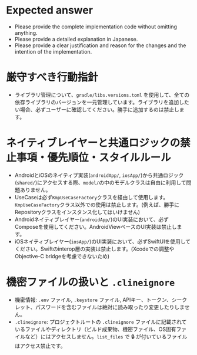 # Expected answer
- Please provide the complete implementation code without omitting anything.
- Please provide a detailed explanation in Japanese.
- Please provide a clear justification and reason for the changes and the intention of the implementation.

# 厳守すべき行動指針
- ライブラリ管理について、`gradle/libs.versions.toml` を使用して、全ての依存ライブラリのバージョンを一元管理しています。ライブラリを追加したい場合、必ずユーザーに確認してください。勝手に追加するのは禁止します。

# ネイティブレイヤーと共通ロジックの禁止事項・優先順位・スタイルルール
- AndroidとiOSのネイティブ実装(`androidApp/`, `iosApp/`)から共通ロジック(`shared/`)にアクセスする際、`model/`の中のモデルクラスは自由に利用して問題ありません。
- UseCaseは必ず`KmpUseCaseFactory`クラスを経由して使用します。`KmpUseCaseFactory`クラス以外での使用は禁止します。(例えば、勝手にRepositoryクラスをインスタンス化してはいけません)
- Androidネイティブレイヤー(`androidApp/`)のUI実装において、必ずComposeを使用してください。AndroidViewベースのUI実装は禁止します。
- iOSネイティブレイヤー(`iosApp/`)のUI実装において、必ずSwiftUIを使用してください。Swiftのinterop層の実装は禁止します。(Xcodeでの調整やObjective-C bridgeを考慮できないため)

# 機密ファイルの扱いと `.clineignore`
- 機密情報: `.env` ファイル, `.keystore` ファイル, APIキー、トークン、シークレット、パスワードを含むファイルは絶対に読み取ったり変更したりしません。
- `.clineignore`: プロジェクトルートの `.clineignore` ファイルに記載されているファイルやディレクトリ（ビルド成果物、機密ファイル、OS固有ファイルなど）にはアクセスしません。`list_files` で 🔒 が付いているファイルはアクセス禁止です。
